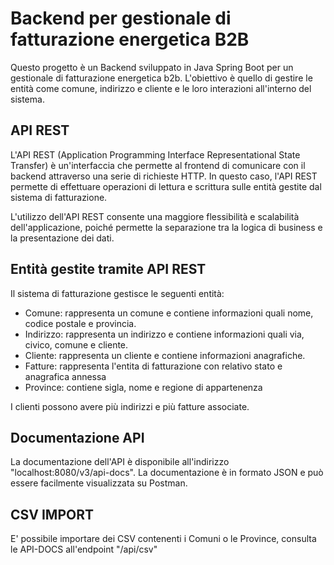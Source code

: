 # Backend per gestionale di fatturazione energetica B2B

Questo progetto è un Backend sviluppato in Java Spring Boot per un gestionale di fatturazione energetica b2b.
L'obiettivo è quello di gestire le entità come comune, indirizzo e cliente e le loro interazioni all'interno del sistema.

## API REST

L'API REST (Application Programming Interface Representational State Transfer) è un'interfaccia che permette al frontend di comunicare con il backend attraverso una serie di richieste HTTP. In questo caso, l'API REST permette di effettuare operazioni di lettura e scrittura sulle entità gestite dal sistema di fatturazione.

L'utilizzo dell'API REST consente una maggiore flessibilità e scalabilità dell'applicazione, poiché permette la separazione tra la logica di business e la presentazione dei dati.

## Entità gestite tramite API REST

Il sistema di fatturazione gestisce le seguenti entità:

- Comune: rappresenta un comune e contiene informazioni quali nome, codice postale e provincia.
- Indirizzo: rappresenta un indirizzo e contiene informazioni quali via, civico, comune e cliente.
- Cliente: rappresenta un cliente e contiene informazioni anagrafiche.
- Fatture: rappresenta l'entita di fatturazione con relativo stato e anagrafica annessa
- Province: contiene sigla, nome e regione di appartenenza

I clienti possono avere più indirizzi e più fatture associate.

## Documentazione API

La documentazione dell'API è disponibile all'indirizzo "localhost:8080/v3/api-docs". La documentazione è in formato JSON e può essere facilmente visualizzata su Postman.

## CSV IMPORT

E' possibile importare dei CSV contenenti i Comuni o le Province, consulta le API-DOCS all'endpoint "/api/csv"